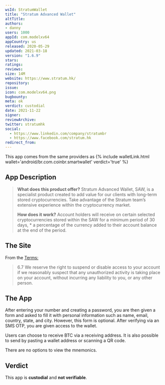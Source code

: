 ```yaml
---
wsId: StratumWallet
title: "Stratum Advanced Wallet"
altTitle: 
authors:
- danny
users: 1000
appId: com.modelxv64
appCountry: us
released: 2020-05-29
updated: 2021-03-18
version: "1.6.9"
stars: 
ratings: 
reviews: 
size: 14M
website: https://www.stratum.hk/
repository: 
issue: 
icon: com.modelxv64.png
bugbounty: 
meta: ok
verdict: custodial
date: 2021-11-22
signer: 
reviewArchive:
twitter: stratumhk
social:
  - https://www.linkedin.com/company/stratumbr
  - https://www.facebook.com/stratum.hk
redirect_from:
---
```


This app comes from the same providers as {% include walletLink.html wallet='android/br.com.coinbr.smartwallet' verdict='true' %}

## App Description

> **What does this product offer?** Stratum Advanced Wallet, SAW, is a specialist product created to add value for our clients with long-term stored cryptocurrencies. Take advantage of the Stratum team’s extensive experience within the cryptocurrency market.
>
> **How does it work?** Account holders will receive on certain selected cryptocurrencies stored within the SAW for a minimum period of 30 days, \* a percentage of the currency added to their account balance at the end of the period.

## The Site

From the [Terms:](https://stratum.bt/TermsandConditions.pdf)

> 6.7 We reserve the right to suspend or disable access to your
account if we reasonably suspect that any unauthorized activity is
taking place on your account, without incurring any liability to
you, or any other person.


## The App

After entering your number and creating a password, you are then given a form and asked to fill it with personal information such as name, email, country, state, and city. However, this form is optional. After verifying via an SMS OTP, you are given access to the wallet.

Users can choose to receive BTC via a receiving address. It is also possible to send by pasting a wallet address or scanning a QR code.

There are no options to view the mnemonics.

## Verdict

This app is **custodial** and **not verifiable**.